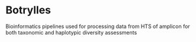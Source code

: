 # Botrylles
Bioinformatics pipelines used for processing data from HTS of amplicon for both taxonomic and haplotypic diversity assessments
